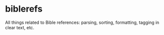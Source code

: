 # biblerefs
All things related to Bible references: parsing, sorting, formatting, tagging in clear text, etc.
